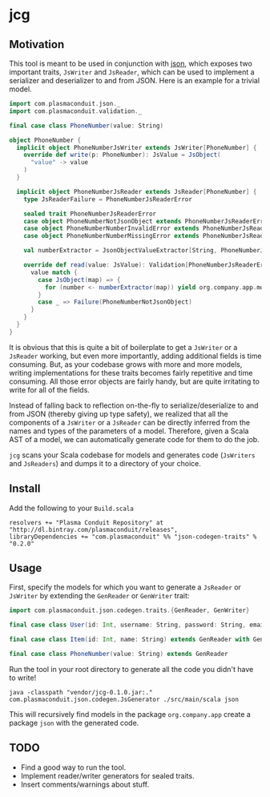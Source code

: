 jcg
===

Motivation
----------

This tool is meant to be used in conjunction with [json](https://github.com/plasmaconduit/json), which exposes two important traits, `JsWriter` and `JsReader`,
which can be used to implement a serializer and deserializer to and from JSON. Here is an example for a trivial model.

```scala
import com.plasmaconduit.json._
import com.plasmaconduit.validation._

final case class PhoneNumber(value: String)

object PhoneNumber {
  implicit object PhoneNumberJsWriter extends JsWriter[PhoneNumber] {
    override def write(p: PhoneNumber): JsValue = JsObject(
      "value" -> value
    )
  }

  implicit object PhoneNumberJsReader extends JsReader[PhoneNumber] {
    type JsReaderFailure = PhoneNumberJsReaderError

    sealed trait PhoneNumberJsReaderError
    case object PhoneNumberNotJsonObject extends PhoneNumberJsReaderError
    case object PhoneNumberNumberInvalidError extends PhoneNumberJsReaderError
    case object PhoneNumberNumberMissingError extends PhoneNumberJsReaderError

    val numberExtractor = JsonObjectValueExtractor[String, PhoneNumberJsReaderError](key = "number", missing = PhoneNumberNumberMissingError, invalid = _ => PhoneNumberNumberInvalidError)

    override def read(value: JsValue): Validation[PhoneNumberJsReaderError, org.company.app.models.phone.PhoneNumber] = {
      value match {
        case JsObject(map) => {
          for (number <- numberExtractor(map)) yield org.company.app.models.phone.PhoneNumber(number = number)
        }
        case _ => Failure(PhoneNumberNotJsonObject)
      }
    }
  }
}
```

It is obvious that this is quite a bit of boilerplate to get a `JsWriter` or a `JsReader` working, but even more importantly, adding additional fields is time consuming.
But, as your codebase grows with more and more models, writing implementations for these traits becomes fairly repetitive and time consuming. All those error objects
are fairly handy, but are quite irritating to write for all of the fields.

Instead of falling back to reflection on-the-fly to serialize/deserialize to and from JSON (thereby giving up type safety), we realized that all the components of a `JsWriter`
or a `JsReader` can be directly inferred from the names and types of the parameters of a model. Therefore, given a Scala AST of a model, we can automatically generate code for them
to do the job.

`jcg` scans your Scala codebase for models and generates code (`JsWriters` and `JsReaders`) and dumps it to a directory of your choice.


Install
-------

Add the following to your `Build.scala`
```
resolvers += "Plasma Conduit Repository" at "http://dl.bintray.com/plasmaconduit/releases",
libraryDependencies += "com.plasmaconduit" %% "json-codegen-traits" % "0.2.0"
```

Usage
-----

First, specify the models for which you want to generate a `JsReader` or `JsWriter` by extending the `GenReader` or `GenWriter` trait:

```scala
import com.plasmaconduit.json.codegen.traits.{GenReader, GenWriter}

final case class User(id: Int, username: String, password: String, email: String) extends GenWriter

final case class Item(id: Int, name: String) extends GenReader with GenWriter

final case class PhoneNumber(value: String) extends GenReader
```

Run the tool in your root directory to generate all the code you didn't have to write!

`java -classpath "vendor/jcg-0.1.0.jar:." com.plasmaconduit.json.codegen.JsGenerator ./src/main/scala json`

This will recursively find models in the package `org.company.app` create a package `json` with the generated code.

TODO
----
* Find a good way to run the tool.
* Implement reader/writer generators for sealed traits.
* Insert comments/warnings about stuff.
